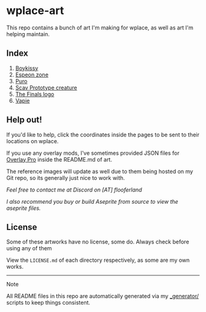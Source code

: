 # wplace-art

This repo contains a bunch of art I'm making for wplace, as well as art I'm helping maintain.

## Index

1. [Boykissy](./boykissy/)
2. [Espeon zone](./espeon_zone/)
3. [Puro](./puro/)
4. [Scav Prototype creature](./scav_creature/)
5. [The Finals logo](./the_finals_logo/)
6. [Vapie](./vapie/)

## Help out!

If you'd like to help, click the coordinates inside the pages to be sent to their locations on wplace.

If you use any overlay mods,
I've sometimes provided JSON files for [Overlay Pro](https://greasyfork.org/en/scripts/545041-wplace-overlay-pro)
inside the README.md of art.

The reference images will update as well due to them being hosted on my Git repo, so its generally just nice to work with.

*Feel free to contact me at Discord on [AT] flooferland*

*I also recommend you buy or build Aseprite from source to view the aseprite files.*

## License

Some of these artworks have no license, some do. Always check before using any of them

View the `LICENSE.md` of each directory respectively, as some are my own works.

---

> [!NOTE]
> All README files in this repo are automatically generated via my [_generator/](./_generator) scripts to keep things consistent.